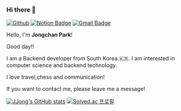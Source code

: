 ### Hi there 👋

[![Github](http://img.shields.io/badge/-Github-black?style=for-the-badge&logo=github&link=https://github.com/JJong0416)](https://github.com/JJong0416)
[![Notion Badge](https://img.shields.io/badge/Notion-blueviolet?style=for-the-badge&logo=Notion&logoColor=white&link=mailto:https://www.notion.so/jjongdev/Park-Jong-Chan-a123264f20964440b45c6d728a7de2a7)](https://www.notion.so/jjongdev/Park-Jong-Chan-a123264f20964440b45c6d728a7de2a7)
[![Gmail Badge](https://img.shields.io/badge/Gmail-d14836?style=for-the-badge&logo=Gmail&logoColor=white&link=mailto:jjong.dev@gmail.com)](mailto:jjong.dev@gmail.com)

<!--글자%20글자 여기서 %20이 띄어쓰기 -->
<!--
**JJong0416/JJong0416** is a ✨ _special_ ✨ repository because its `README.md` (this file) appears on your GitHub profile.

Here are some ideas to get you started:

- 🔭 I’m currently working on ...
- 🌱 I’m currently learning ...
- 👯 I’m looking to collaborate on ...
- 🤔 I’m looking for help with ...
- 💬 Ask me about ...
- 📫 How to reach me: ...
- 😄 Pronouns: ...
- ⚡ Fun fact: ...
-->
Hello, I'm **Jongchan Park**!


Good day!!


I am a Backend developer from South Korea.🇰🇷. I am interested in computer science and backend technology. 

I love travel,chess and communication!


If you want to contact me, please leave me a message!




[![JJong's GitHub stats](https://github-readme-stats.vercel.app/api?username=JJong0416)](https://github.com/JJong0416/github-readme-stats)
[![Solved.ac
프로필](http://mazassumnida.wtf/api/v2/generate_badge?boj=jjong0416)](https://solved.ac/jjong0416)
